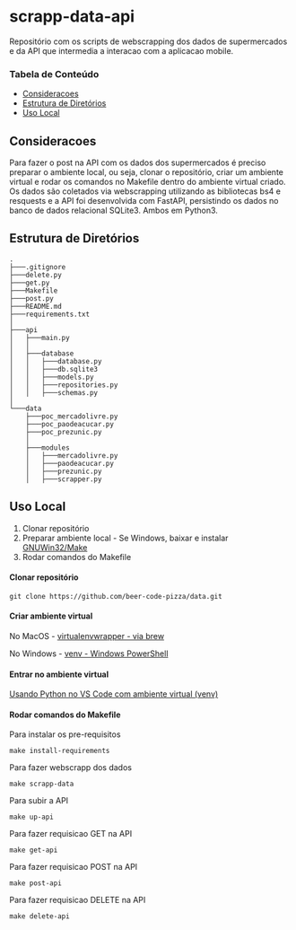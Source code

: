 # scrapp-data-api

Repositório com os scripts de webscrapping dos dados de supermercados e da API que intermedia a interacao com a aplicacao mobile.


### Tabela de Conteúdo
- [Consideracoes](#resumo)
- [Estrutura de Diretórios](#tree)
- [Uso Local](#uso)


## Consideracoes
Para fazer o post na API com os dados dos supermercados é preciso preparar o ambiente local, ou seja, clonar o repositório, criar um ambiente virtual e rodar os comandos no Makefile dentro do ambiente virtual criado. Os dados são coletados via webscrapping utilizando as bibliotecas bs4 e resquests e a API foi desenvolvida com FastAPI, persistindo os dados no banco de dados relacional SQLite3. Ambos em Python3.


## Estrutura de Diretórios

```
.
├───.gitignore
├───delete.py
├───get.py
├───Makefile
├───post.py
├───README.md
├───requirements.txt
│   
├───api
│   ├───main.py
│   │   
│   ├───database
│   │   ├───database.py
│   │   ├───db.sqlite3
│   │   ├───models.py
│   │   ├───repositories.py
│   │   ├───schemas.py
│           
└───data
    ├───poc_mercadolivre.py
    ├───poc_paodeacucar.py
    ├───poc_prezunic.py
    │       
    ├───modules
    │   ├───mercadolivre.py
    │   ├───paodeacucar.py
    │   ├───prezunic.py
    │   ├───scrapper.py
```

## Uso Local

1.  Clonar repositório
2.  Preparar ambiente local - Se Windows, baixar e instalar [GNUWin32/Make](https://gnuwin32.sourceforge.net/packages/make.htm)
3.  Rodar comandos do Makefile


#### Clonar repositório

```
git clone https://github.com/beer-code-pizza/data.git
```

#### Criar ambiente virtual
No MacOS - [virtualenvwrapper - via brew](https://formulae.brew.sh/formula/virtualenvwrapper)


No Windows - [venv - Windows PowerShell](https://docs.python.org/pt-br/dev/library/venv.html)

#### Entrar no ambiente virtual 

[Usando Python no VS Code com ambiente virtual (venv)](https://oandersonbm.medium.com/usando-python-no-vs-code-com-ambiente-virtual-venv-ecef7959b652)

#### Rodar comandos do Makefile
Para instalar os pre-requisitos
```
make install-requirements
```

Para fazer webscrapp dos dados
```
make scrapp-data
```

Para subir a API
```
make up-api
```

Para fazer requisicao GET na API
```
make get-api
```

Para fazer requisicao POST na API
```
make post-api
```

Para fazer requisicao DELETE na API
```
make delete-api
```